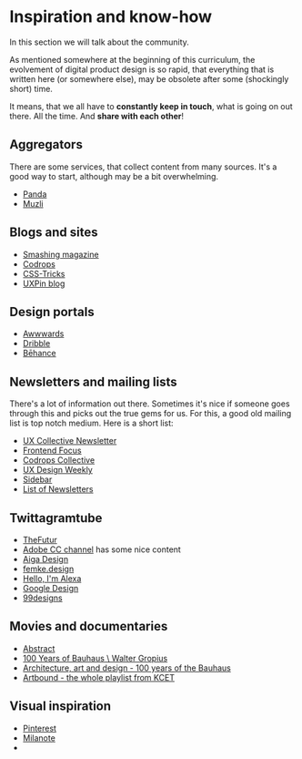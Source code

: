 # Inspiration and know-how

In this section we will talk about the community.

As mentioned somewhere at the beginning of this curriculum, the evolvement of digital product design is so rapid, that everything that is written here (or somewhere else), may be obsolete after some (shockingly short) time. 

<div class="important">

It means, that we all have to **constantly keep in touch**, what is going on out there. All the time. And **share with each other**!

</div>


## Aggregators

There are some services, that collect content from many sources. It's a good way to start, although may be a bit overwhelming.

- [Panda](https://app.usepanda.com/#/)
- [Muzli](https://muz.li/)


## Blogs and sites

- [Smashing magazine](https://www.smashingmagazine.com/)
- [Codrops](https://tympanus.net/codrops/)
- [CSS-Tricks](https://css-tricks.com/)
- [UXPin blog](https://www.uxpin.com/studio/blog/)


## Design portals

- [Awwwards](https://www.awwwards.com/)
- [Dribble](https://dribbble.com/)
- [Bēhance](https://www.behance.net/)


## Newsletters and mailing lists

There's a lot of information out there. Sometimes it's nice if someone goes through this and picks out the true gems for us. For this, a good old mailing list is top notch medium. Here is a short list:

- [UX Collective Newsletter](https://newsletter.uxdesign.cc/)
- [Frontend Focus](https://frontendfoc.us/)
- [Codrops Collective](https://tympanus.net/codrops/collective/)
- [UX Design Weekly](http://uxdesignweekly.com/)
- [Sidebar](https://sidebar.io/)
- [List of Newsletters](https://www.smashingmagazine.com/2018/06/newsletters-for-designers-and-developers/)



## Twittagramtube

- [TheFutur](https://www.youtube.com/channel/UC-b3c7kxa5vU-bnmaROgvog)
- [Adobe CC channel](https://www.youtube.com/channel/UCL0iAkpqV5YaIVG7xkDtS4Q) has some nice content
- [Aiga Design](https://www.youtube.com/channel/UC_oEd1TQbuVZzr_Kw73XDEQ)
- [femke.design](https://www.youtube.com/channel/UCWUGGwfTfJ0-2jUS3dZqOJA)
- [Hello, I'm Alexa](https://www.youtube.com/channel/UCmypYv02UGldiA8g7j2mCyw)
- [Google Design](https://www.youtube.com/channel/UClKO7be7O9cUGL94PHnAeOA/featured)
- [99designs](https://www.youtube.com/user/99designs/featured)



## Movies and documentaries

- [Abstract](https://www.youtube.com/watch?v=q_k8fVNzbGU&list=PLuctemCzX-m4svPpBctWUp0oG__Lhglq9&index=1)
- [100 Years of Bauhaus \ Walter Gropius](https://www.youtube.com/watch?v=2a45UBCIbJc)
- [Architecture, art and design - 100 years of the Bauhaus](https://www.youtube.com/watch?v=rg3X1vZN5TA)
- [Artbound - the whole playlist from KCET](https://www.youtube.com/watch?v=8OMELtfF-5E&list=PL509E68B7D65E0007)



## Visual inspiration

- [Pinterest](https://www.pinterest.com)
- [Milanote](https://milanote.com/)
- 